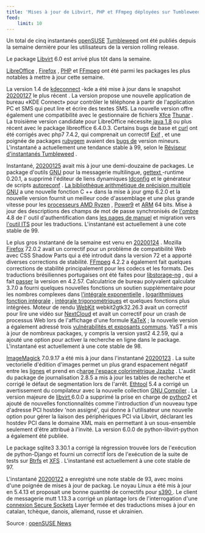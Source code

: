 ```yaml
---
title: 'Mises à jour de Libvirt, PHP et FFmpeg déployées sur Tumbleweed'
feed:
    limit: 10
---
```


Un total de cinq instantanés [openSUSE](https://www.opensuse.org/) [Tumbleweed](https://en.opensuse.org/Portal:Tumbleweed) ont été publiés depuis la semaine dernière pour les utilisateurs de la version rolling release.

Le package [Libvirt](https://libvirt.org/) 6.0 est arrivé plus tôt dans la semaine.

[LibreOffice](https://www.libreoffice.org/) , [Firefox](https://www.mozilla.org/en-US/firefox/) , [PHP](https://www.php.net/) et [FFmpeg](https://www.ffmpeg.org/) ont été parmi les packages les plus notables à mettre à jour cette semaine.

La version 1.4 de [kdeconnect](https://community.kde.org/KDEConnect) -kde a été mise à jour dans le snapshot [20200127](https://lists.opensuse.org/opensuse-factory/2020-01/msg00305.html) le plus récent . La version propose une nouvelle application de bureau «KDE Connect» pour contrôler le téléphone à partir de l'application PC et SMS qui peut lire et écrire des textes SMS. La nouvelle version offre également une compatibilité avec le gestionnaire de fichiers [Xfce](https://www.xfce.org/) [Thunar](https://en.wikipedia.org/wiki/Thunar) . La troisième version candidate pour LibreOffice nécessite[ java 1.8](https://www.java.com/download/) ou plus récent avec le package libreoffice 6.4.0.3. Certains bugs de base et [curl](https://curl.haxx.se/) ont été corrigés avec php7 7.4.2, qui comprenait un correctif [Exif](https://en.wikipedia.org/wiki/Exif) , et une poignée de packages [rubygem](https://rubygems.org/) avaient des [bugs de](https://rubygems.org/) version mineurs. L'instantané a actuellement une tendance stable à 99, selon le [Réviseur d'instantanés Tumbleweed](http://review.tumbleweed.boombatower.com/) .

Instantané, [20200125](https://lists.opensuse.org/opensuse-factory/2020-01/msg00287.html) avait mis à jour une demi-douzaine de packages. Le package d'outils [GNU](https://www.gnu.org/home.en.html) pour la messagerie multilingue, [gettext ](https://www.gnu.org/software/gettext/)-runtime 0.20.1, a supprimé l'éditeur de liens dynamiques [ldconfig](http://man7.org/linux/man-pages/man8/ldconfig.8.html) et le générateur de scripts [autoreconf](https://www.geeksforgeeks.org/autoreconf-command-in-linux-with-examples/) . [La bibliothèque arithmétique de précision multiple GNU](https://gmplib.org/) a une nouvelle fonction C ++ dans la mise à jour gmp 6.2.0 et la nouvelle version fournit un meilleur code d'assemblage et une plus grande vitesse pour les [processeurs AMD Ryzen](https://www.amd.com/en/ryzen) , [Power9](https://en.wikipedia.org/wiki/POWER9) et [ARM](https://www.arm.com/) 64 bits. Mise à jour des descriptions des champs de mot de passe synchronisés de [l'ombre](https://github.com/shadow-maint/shadow) 4.8 de l' outil d'authentification dans [les pages de manuel](https://en.wikipedia.org/wiki/Man_page) et migration vers [l'outil ITS](http://itstool.org/) pour les traductions. L'instantané est actuellement à une cote stable de 99.

Le plus gros instantané de la semaine est venu en [20200124](https://lists.opensuse.org/opensuse-factory/2020-01/msg00286.html) . Mozilla [Firefox](https://www.mozilla.org/en-US/firefox/) 72.0.2 avait un correctif pour un problème de compatibilité Web avec CSS Shadow Parts qui a été introduit dans la version 72 et a apporté diverses corrections de stabilité. [FFmpeg](https://www.ffmpeg.org/) 4.2.2 a également fait quelques corrections de stabilité principalement pour les codecs et les formats. Des traductions brésiliennes portugaises ont été faites pour [libstorage-ng](https://github.com/openSUSE/libstorage-ng) , qui a fait [passer](https://github.com/openSUSE/libstorage-ng) la version en 4.2.57. Calculatrice de bureau polyvalent qalculate 3.7.0 a fourni quelques nouvelles fonctions un soutien supplémentaire pour les nombres complexes dans [l'intégrale exponentielle](https://en.wikipedia.org/wiki/Exponential_integral) , [logarithmiques fonction intégrale](https://en.wikipedia.org/wiki/Logarithmic_integral_function) , [intégrale trigonométriques](https://en.wikipedia.org/wiki/List_of_integrals_of_trigonometric_functions) et quelques fonctions plus intégrées. Moteur de rendu [WebKit](https://software.opensuse.org/package/webkit2gtk3) webkit2gtk32.26.3 avait un correctif pour lire une vidéo sur [NextCloud](https://nextcloud.com/) et avait un correctif pour un crash de processus Web lors de l'affichage d'une formule [KaTeX](https://github.com/KaTeX/KaTeX) ; la nouvelle version a également adressé trois [vulnérabilités et exposants communs](https://en.wikipedia.org/wiki/Common_Vulnerabilities_and_Exposures). YaST a mis à jour de nombreux packages, y compris la version yast2 4.2.59, qui a ajouté une option pour activer la recherche en ligne dans le package. L'instantané est actuellement à une cote stable de 98.

[ImageMagick](https://www.imagemagick.org/) 7.0.9.17 a été mis à jour dans l'instantané [20200123](https://lists.opensuse.org/opensuse-factory/2020-01/msg00282.html) . La suite vectorielle d'édition d'images permet un plus grand espacement négatif entre les [lignes](http://im.snibgo.com/jzazbz.htm) et prend en c[harge l'espace colorimétrique Jzazbz](http://im.snibgo.com/jzazbz.htm) . L'audit du package de journalisation 2.8.5 a mis à jour les tables de recherche et corrigé le défaut de segmentation lors de l'arrêt. [Ethtool](https://en.wikipedia.org/wiki/Ethtool) 5.4 a corrigé un avertissement du compilateur avec la nouvelle collection [GNU Compiler](https://gcc.gnu.org/) . La version majeure de [libvirt ](https://www.libvirt.org/news.html)6.0.0 a supprimé la prise en charge de [python](https://www.python.org/download/releases/2.0/)2 et ajouté de nouvelles fonctionnalités comme l'introduction d'un nouveau type d'adresse PCI hostdev 'non assigné', qui donne à l'utilisateur une nouvelle option pour gérer la liaison des périphériques PCI via Libvirt, déclarant les hostdev PCI dans le domaine XML mais en permettant à un sous-ensemble seulement d'être attribué à l'invité. La version 6.0.0 de python-libvirt-python a également été publiée.

Le package sqlite3 3.30.1 a corrigé la régression trouvée lors de l'exécution de python-Django et fourni un correctif lors de l'exécution de la suite de tests sur [Btrfs](https://en.wikipedia.org/wiki/Btrfs) et [XFS](https://en.wikipedia.org/wiki/XFS) . L'instantané est actuellement à une cote stable de 97.

L'instantané [20200122](https://lists.opensuse.org/opensuse-factory/2020-01/msg00272.html) a enregistré une note stable de 93, avec moins d'une poignée de mises à jour de packag. Le noyau Linux a été mis à jour en 5.4.13 et proposait une bonne quantité de correctifs pour [s390 ](https://en.wikipedia.org/wiki/IBM_System/390). Le client de messagerie mutt 1.13.3 a corrigé un plantage lors de l'interrogation d'une [connexion Secure Sockets](https://en.wikipedia.org/wiki/Transport_Layer_Security) Layer fermée et des traductions mises à jour en catalan, tchèque, danois, allemand, russe et ukrainien.

Source : [openSUSE News](https://news.opensuse.org/2020/01/29/libvirt-php-ffmpeg-updates-roll-out-on-tumbleweed/)